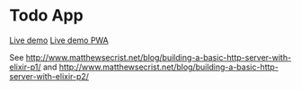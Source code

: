 # Todo App

[Live demo](http://www.as.beltran.ninja/)
[Live demo PWA](https://elixir-webserver.beltranaceves.repl.co/)

See http://www.matthewsecrist.net/blog/building-a-basic-http-server-with-elixir-p1/ and http://www.matthewsecrist.net/blog/building-a-basic-http-server-with-elixir-p2/
